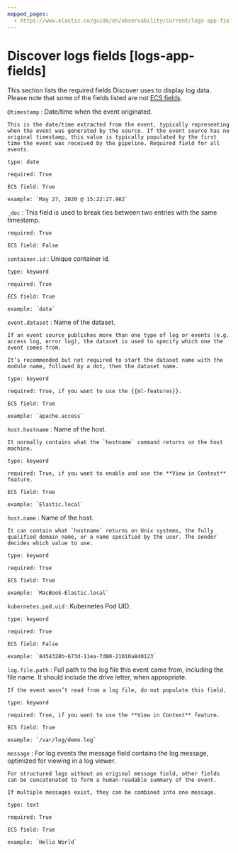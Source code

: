 ```yaml
---
mapped_pages:
  - https://www.elastic.co/guide/en/observability/current/logs-app-fields.html
---
```


# Discover logs fields [logs-app-fields]


This section lists the required fields Discover uses to display log data. Please note that some of the fields listed are not [ECS fields](asciidocalypse://docs/ecs/docs/reference/index.md#_what_is_ecs).

`@timestamp`
:   Date/time when the event originated.

    This is the date/time extracted from the event, typically representing when the event was generated by the source. If the event source has no original timestamp, this value is typically populated by the first time the event was received by the pipeline. Required field for all events.

    type: date

    required: True

    ECS field: True

    example: `May 27, 2020 @ 15:22:27.982`


`_doc`
:   This field is used to break ties between two entries with the same timestamp.

    required: True

    ECS field: False


`container.id`
:   Unique container id.

    type: keyword

    required: True

    ECS field: True

    example: `data`


`event.dataset`
:   Name of the dataset.

    If an event source publishes more than one type of log or events (e.g. access log, error log), the dataset is used to specify which one the event comes from.

    It’s recommended but not required to start the dataset name with the module name, followed by a dot, then the dataset name.

    type: keyword

    required: True, if you want to use the {{ml-features}}.

    ECS field: True

    example: `apache.access`


`host.hostname`
:   Name of the host.

    It normally contains what the `hostname` command returns on the host machine.

    type: keyword

    required: True, if you want to enable and use the **View in Context** feature.

    ECS field: True

    example: `Elastic.local`


`host.name`
:   Name of the host.

    It can contain what `hostname` returns on Unix systems, the fully qualified domain name, or a name specified by the user. The sender decides which value to use.

    type: keyword

    required: True

    ECS field: True

    example: `MacBook-Elastic.local`


`kubernetes.pod.uid`
:   Kubernetes Pod UID.

    type: keyword

    required: True

    ECS field: False

    example: `8454328b-673d-11ea-7d80-21010a840123`


`log.file.path`
:   Full path to the log file this event came from, including the file name. It should include the drive letter, when appropriate.

    If the event wasn’t read from a log file, do not populate this field.

    type: keyword

    required: True, if you want to use the **View in Context** feature.

    ECS field: True

    example: `/var/log/demo.log`


`message`
:   For log events the message field contains the log message, optimized for viewing in a log viewer.

    For structured logs without an original message field, other fields can be concatenated to form a human-readable summary of the event.

    If multiple messages exist, they can be combined into one message.

    type: text

    required: True

    ECS field: True

    example: `Hello World`
